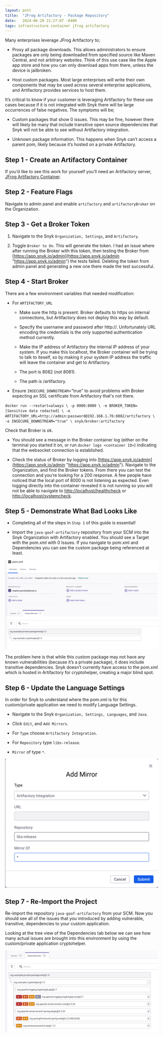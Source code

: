 ```yaml
---
layout: post
title:  "JFrog Artifactory - Package Repository"
date:   2024-06-20 21:27:07 -0400
tags: infrastructure container jfrog artifactory
---
```


Many enterprises leverage JFrog Artifactory to;

-   Proxy all package downloads. This allows administrators to ensure packages are only being downloaded from specified source like Maven Central, and not arbitrary websites. Think of this use case like the Apple app store and how you can only download apps from there, unless the device is jailbroken.
    
-   Host custom packages. Most large enterprises will write their own components that may be used across several enterprise applications, and Artifactory provides services to host them.
    

It’s critical to know if your customer is leveraging Artifactory for these use cases because if it is not integrated with Snyk there will be large occurrences of false negatives. The symptoms will be;

-   Custom packages that show 0 issues. This may be fine, however there will likely be many that include transitive open source dependencies that Snyk will not be able to see without Artifactory integration.
    
-   Unknown package information. This happens when Snyk can’t access a parent pom, likely because it’s hosted on a private Artifactory.
    

## Step 1 - Create an Artifactory Container

If you’d like to see this work for yourself you’ll need an Artifactory server, [JFrog Artifactory Container](https://snyksec.atlassian.net/wiki/spaces/FBK/pages/2180808720).

## Step 2 - Feature Flags

Navigate to admin panel and enable `artifactory` and `artifactoryBroker` on the Organization.

## Step 3 - Get a Broker Token

1.  Navigate to the Snyk `Organization, Settings`, and `Artifactory`.
    
2.  Toggle `Broker to On`. This will generate the token. I had an issue where after running the Broker with this token, then testing the Broker from [https://app.snyk.io/admin](https://app.snyk.io/admin "https://app.snyk.io/admin") the tests failed. Deleting the token from admin panel and generating a new one there made the test successful.
    

## Step 4 - Start Broker

There are a few environment variables that needed modification:

-   For `ARTIFACTORY_URL`
    
    -   Make sure the http is present. Broker defaults to https on internal connections, but Artifactory does not deploy this way by default.
        
    -   Specify the username and password after http://. Unfortunately URL encoding the credentials is the only supported authentication method currently.
        
    -   Make the IP address of Artifactory the internal IP address of your system. If you make this localhost, the Broker container will be trying to talk to iteself, so by making it your system IP address the traffic will leave the container and get to Artifactory.
        
    -   The port is 8082 (not 8081).
        
    -   The path is /artifactory.
        
-   Ensure `INSECURE_DOWNSTREAM`\="true" to avoid problems with Broker expecting an SSL certificate from Artifactory that's not there.
    

`docker run --restart=always \ -p 8000:8000 \ -e BROKER_TOKEN=[Sensitive data redacted] \ -e ARTIFACTORY_URL=http://admin:password@192.168.1.76:8082/artifactory \ -e INSECURE_DOWNSTREAM="true" \ snyk/broker:artifactory`

Check that Broker is ok.

-   You should see a message in the Broker container log (either on the terminal you started it on, or run `docker logs <container ID>`) indicating that the websocket connection is established.
    
-   Check the status of Broker by logging into [https://app.snyk.io/admin](https://app.snyk.io/admin "https://app.snyk.io/admin"). Navigate to the Organization, and find the Broker tokens. From there you can test the connection and you’re looking for a 200 response. A few people have noticed that the local port of 8000 is not listening as expected. Even logging directly into the container revealed it is not running so you will not be able to navigate to [http://localhost/healthcheck](http://localhost/healthcheck "http://localhost/healthcheck") or [http://localhost/systemcheck](http://localhost/systemcheck "http://localhost/systemcheck").
    

## Step 5 - Demonstrate What Bad Looks Like

-   Completing all of the steps in `Step 1` of this guide is essential!
    
-   Import the `java-goof-artifactory` repository from your SCM into the Snyk Organization with Artifactory enabled. You should see a Target with the pom.xml with 0 Issues. If you navigate to pom.xml and Dependencies you can see the custom package being referenced at least.
    

<img src="/images/artifactory-repo1.png">

The problem here is that while this custom package may not have any known vulnerabilities (because it’s a private package), it does include transitive dependencies. Snyk doesn’t currently have access to the pom.xml which is hosted in Artifactory for cryptohelper, creating a major blind spot.

## Step 6 - Update the Language Settings

In order for Snyk to understand where the pom.xml is for this custom/private application we need to modify Language Settings.

-   Navigate to the Snyk `Organization, Settings, Languages`, and `Java`.
    
-   Click `Edit`, and `Add Mirrors`.
    
-   For `Type` choose `Artifactory Integration`.
    
-   For `Repository` type `libs-release`.
    
-   `Mirror` of type `*`.
    

<img src="/images/artifactory-repo2.png">


## Step 7 - Re-Import the Project

Re-import the repository `java-goof-artifactory` from your SCM. Now you should see all of the issues that you introduced by adding vulnerable, transitive, dependencies to your custom application.

Looking at the tree view of the Dependencies tab below we can see how many actual issues are brought into this environment by using the custom/private application cryptohelper.

<img src="/images/artifactory-repo3.png">
